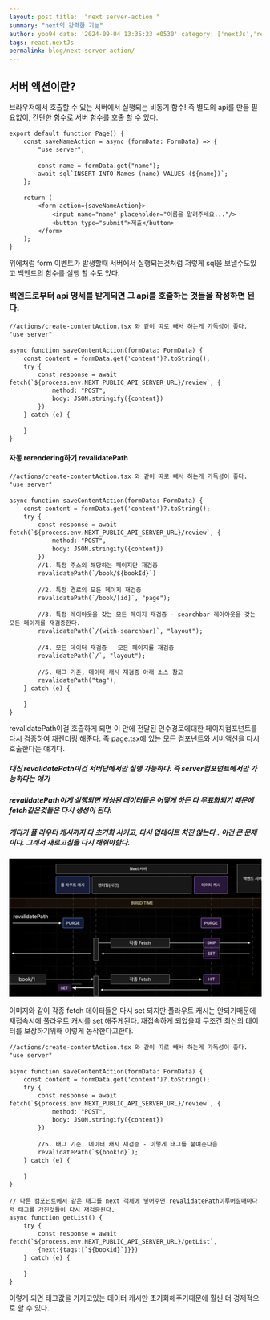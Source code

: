 ```yaml
---
layout: post title:  "next server-action "
summary: "next의 강력한 기능"
author: yoo94 date: '2024-09-04 13:35:23 +0530' category: ['nextJs','react']
tags: react,nextJs
permalink: blog/next-server-action/
---
```


## 서버 액션이란?

브라우저에서 호출할 수 있는 서버에서 실행되는 비동기 함수!
즉 별도의 api를 만들 필요없이, 간단한 함수로 서버 함수를 호출 할 수 있다.

```tsx
export default function Page() {
    const saveNameAction = async (formData: FormData) => {
        "use server";

        const name = formData.get("name");
        await sql`INSERT INTO Names (name) VALUES (${name})`;
    };

    return (
        <form action={saveNameAction}>
            <input name="name" placeholder="이름을 알려주세요..."/>
            <button type="submit">제출</button>
        </form>
    );
}

```

위에처럼 form 이벤트가 발생할때 서버에서 실행되는것처럼 저렇게 sql을 보낼수도있고 백엔드의 함수를 실행 할 수도 있다.

### 백엔드로부터 api 명세를 받게되면 그 api를 호출하는 것들을 작성하면 된다.

```tsx
//actions/create-contentAction.tsx 와 같이 따로 빼서 하는게 가독성이 좋다.
"use server"

async function saveContentAction(formData: FormData) {
    const content = formData.get('content')?.toString();
    try {
        const response = await fetch(`${process.env.NEXT_PUBLIC_API_SERVER_URL}/review`, {
            method: "POST",
            body: JSON.stringify({content})
        })
    } catch (e) {

    }
}
```

#### 자동 rerendering하기 revalidatePath

```tsx
//actions/create-contentAction.tsx 와 같이 따로 빼서 하는게 가독성이 좋다.
"use server"

async function saveContentAction(formData: FormData) {
    const content = formData.get('content')?.toString();
    try {
        const response = await fetch(`${process.env.NEXT_PUBLIC_API_SERVER_URL}/review`, {
            method: "POST",
            body: JSON.stringify({content})
        })
        //1. 특정 주소의 해당하는 페이지만 재검증
        revalidatePath(`/book/${bookId}`)

        //2. 특정 경로의 모든 페이지 재검증
        revalidatePath(`/book/[id]`, "page");

        //3. 특정 레이아웃을 갖는 모든 페이지 재검증 - searchbar 레이아웃을 갖는 모든 페이지를 재검증한다.
        revalidatePath(`/(with-searchbar)`, "layout");

        //4. 모든 데이터 재검증 - 모든 페이지를 재검증
        revalidatePath(`/`, "layout");

        //5. 태그 기준, 데이터 캐시 재검증 아래 소스 참고
        revalidatePath("tag");
    } catch (e) {

    }
}
```

revalidatePath이걸 호출하게 되면 이 안에 전달된 인수경로에대한 페이지컴포넌트를 다시 검증하여 재렌더링 해준다. 즉 page.tsx에 있는 모든 컴포넌트와 서버액션을 다시 호출한다는 얘기다.

##### 대신 revalidatePath이건 서버단에서만 실행 가능하다. 즉 server컴포넌트에서만 가능하다는 얘기

##### revalidatePath이게 실행되면 캐싱된 데이터들은 어떻게 하든 다 무표화되기 때문에 fetch같은것들은 다시 생성이 된다.

##### 게다가 풀 라우터 캐시까지 다 초기화 시키고, 다시 업데이트 치진 않는다.. 이건 큰 문제이다. 그래서 새로고침을 다시 해줘야한다.

<img src="/blog/postImg/next-server-action0904.png" alt="next-server-action0904.png" style="max-width:100%;">

이미지와 같이 각종 fetch 데이터들은 다시 set 되지만 풀라우트 캐시는 안되기때문에 재접속시에 풀라우트 캐시를 set 해주게된다. 재접속하게 되었을때 무조건 최신의 데이터를 보장하기위해 이렇게 동작한다고한다.


```tsx
//actions/create-contentAction.tsx 와 같이 따로 빼서 하는게 가독성이 좋다.
"use server"

async function saveContentAction(formData: FormData) {
    const content = formData.get('content')?.toString();
    try {
        const response = await fetch(`${process.env.NEXT_PUBLIC_API_SERVER_URL}/review`, {
            method: "POST",
            body: JSON.stringify({content})
        })

        //5. 태그 기준, 데이터 캐시 재검증 - 이렇게 태그를 붙여준다음
        revalidatePath(`${bookid}`);
    } catch (e) {

    }
}

// 다른 컴포넌트에서 같은 태그를 next 객체에 넣어주면 revalidatePath이루어질때마다 저 태그를 가진것들이 다시 재검증된다.
async function getList() {
    try {
        const response = await fetch(`${process.env.NEXT_PUBLIC_API_SERVER_URL}/getList`, 
        {next:{tags:[`${bookid}`]}})
    } catch (e) {  

    }
}
```
이렇게 되면 태그값을 가지고있는 데이터 캐시만 초기화해주기때문에 훨씬 더 경제적으로 할 수 있다.
